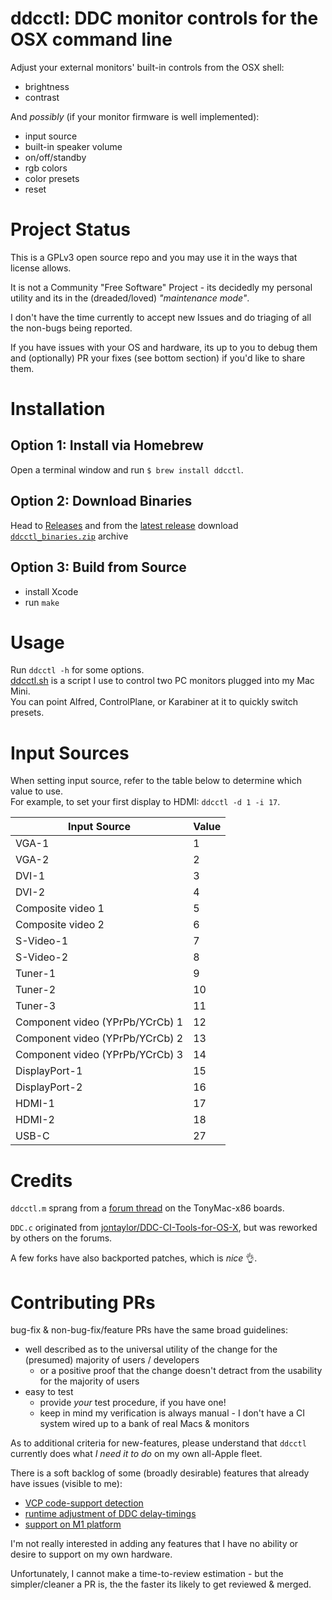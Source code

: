 # ddcctl: DDC monitor controls for the OSX command line #
Adjust your external monitors' built-in controls from the OSX shell:

* brightness
* contrast

And *possibly* (if your monitor firmware is well implemented):

* input source
* built-in speaker volume
* on/off/standby
* rgb colors
* color presets
* reset

# Project Status #
This is a GPLv3 open source repo and you may use it in the ways that license allows.  

It is not a Community "Free Software" Project - its decidedly my personal utility and its in the (dreaded/loved) _"maintenance mode"_.

I don't have the time currently to accept new Issues and do triaging of all the non-bugs being reported.  

If you have issues with your OS and hardware, its up to you to debug them and (optionally) PR your fixes (see bottom section) if you'd like to share them.  

# Installation #

## Option 1: Install via Homebrew ##
Open a terminal window and run `$ brew install ddcctl`.

## Option 2: Download Binaries ##
Head to [Releases](https://github.com/kfix/ddcctl/releases) and from the
[latest release](https://github.com/kfix/ddcctl/releases/latest) download
[`ddcctl_binaries.zip`](https://github.com/kfix/ddcctl/releases/latest/download/ddcctl_binaries.zip)
archive

## Option 3: Build from Source ##
* install Xcode
* run `make`

# Usage #
Run `ddcctl -h` for some options.  
[ddcctl.sh](/scripts/ddcctl.sh) is a script I use to control two PC monitors plugged into my Mac Mini.  
You can point Alfred, ControlPlane, or Karabiner at it to quickly switch presets.

# Input Sources #
When setting input source, refer to the table below to determine which value to use.  
For example, to set your first display to HDMI: `ddcctl -d 1 -i 17`.

| Input Source | Value        |
| ------------- |-------------|
| VGA-1 | 1 |
| VGA-2 | 2 |
| DVI-1 | 3 |
| DVI-2 | 4 |
| Composite video 1 | 5 |
| Composite video 2 | 6 |
| S-Video-1 | 7 |
| S-Video-2 | 8 |
| Tuner-1 | 9 |
| Tuner-2 | 10 |
| Tuner-3 | 11 |
| Component video (YPrPb/YCrCb) 1 | 12 |
| Component video (YPrPb/YCrCb) 2 | 13 |
| Component video (YPrPb/YCrCb) 3 | 14 |
| DisplayPort-1 | 15 |
| DisplayPort-2 | 16 |
| HDMI-1 | 17 |
| HDMI-2 | 18 |
| USB-C | 27 |

# Credits #
`ddcctl.m` sprang from a [forum thread](https://www.tonymacx86.com/threads/controlling-your-monitor-with-osx-ddc-panel.90077/page-6#post-795208) on the TonyMac-x86 boards.

`DDC.c` originated from [jontaylor/DDC-CI-Tools-for-OS-X](https://github.com/jontaylor/DDC-CI-Tools-for-OS-X), but was reworked by others on the forums.  

A few forks have also backported patches, which is *nice* :ok_hand:.

# Contributing PRs #

bug-fix & non-bug-fix/feature PRs have the same broad guidelines:
* well described as to the universal utility of the change for the (presumed) majority of users / developers
  * or a positive proof that the change doesn't detract from the usability for the majority of users
* easy to test
  * provide _your_ test procedure, if you have one!
  * keep in mind my verification is always manual - I don't have a CI system wired up to a bank of real Macs & monitors

As to additional criteria for new-features, please understand that `ddcctl` currently does what _I need it to do_ on my own all-Apple fleet.

There is a soft backlog of some (broadly desirable) features that already have issues (visible to me):
* [VCP code-support detection](https://github.com/kfix/ddcctl/issues/58)
* [runtime adjustment of DDC delay-timings](https://github.com/kfix/ddcctl/issues/57)
* [support on M1 platform](https://github.com/kfix/ddcctl/issues/86)

I'm not really interested in adding any features that I have no ability or desire to support on my own hardware.  

Unfortunately, I cannot make a time-to-review estimation - but the simpler/cleaner a PR is, the the faster its likely to get reviewed & merged.

